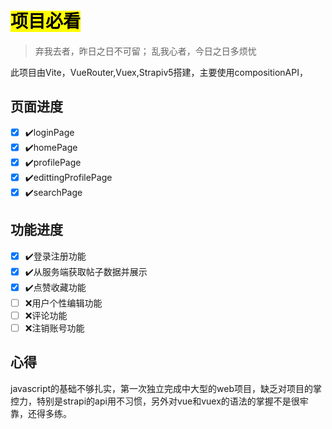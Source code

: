 # <mark>项目必看</mark>

>弃我去者，昨日之日不可留；
>乱我心者，今日之日多烦忧

此项目由Vite，VueRouter,Vuex,Strapiv5搭建，主要使用compositionAPI，

**页面进度**
---
- [x] ✔️loginPage
- [x] ✔️homePage
- [x] ✔️profilePage
- [x] ✔️edittingProfilePage
- [x] ✔️searchPage

**功能进度**
---
- [x] ✔️登录注册功能
- [x] ✔️从服务端获取帖子数据并展示
- [x] ✔️点赞收藏功能
- [ ] :x:用户个性编辑功能
- [ ] :x:评论功能
- [ ] :x:注销账号功能

## 心得

javascript的基础不够扎实，第一次独立完成中大型的web项目，缺乏对项目的掌控力，特别是strapi的api用不习惯，另外对vue和vuex的语法的掌握不是很牢靠，还得多练。
